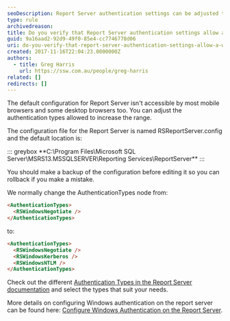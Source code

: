 ```yaml
---
seoDescription: Report Server authentication settings can be adjusted to allow a wide range of web browsers by modifying the RSReportServer.config file.
type: rule
archivedreason:
title: Do you verify that Report Server authentication settings allow a wide range of web browsers?
guid: 9a16aad2-92d9-49f0-85e4-cc7746778d06
uri: do-you-verify-that-report-server-authentication-settings-allow-a-wide-range-of-web-browsers
created: 2017-11-16T22:04:23.0000000Z
authors:
  - title: Greg Harris
    url: https://ssw.com.au/people/greg-harris
related: []
redirects: []
---
```


The default configuration for Report Server isn't accessible by most mobile browsers and some desktop browsers too. You can adjust the authentication types allowed to increase the range.

<!--endintro-->

The configuration file for the Report Server is named RSReportServer.config and the default location is:

::: greybox
\*\*C:\Program Files\Microsoft SQL Server\MSRS13.MSSQLSERVER\Reporting Services\ReportServer\*\*
:::

You should make a backup of the configuration before editing it so you can rollback if you make a mistake.

We normally change the AuthenticationTypes node from:

```html
<AuthenticationTypes>
  <RSWindowsNegotiate />
</AuthenticationTypes>
```

to:

```html
<AuthenticationTypes>
  <RSWindowsNegotiate />
  <RSWindowsKerberos />
  <RSWindowsNTLM />
</AuthenticationTypes>
```

Check out the different [Authentication Types in the Report Server documentation](<https://docs.microsoft.com/en-us/previous-versions/sql/sql-server-2008-r2/cc281310(v=sql.105)?redirectedfrom=MSDN>) and select the types that suit your needs.

More details on configuring Windows authentication on the report server can be found here: [Configure Windows Authentication on the Report Server](https://docs.microsoft.com/en-us/sql/reporting-services/security/configure-windows-authentication-on-the-report-server).

